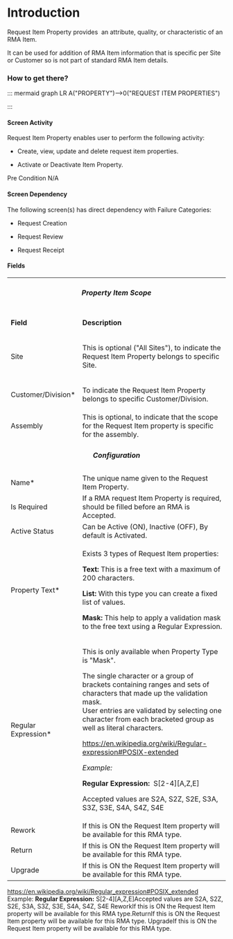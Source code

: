 # Introduction

Request Item Property provides 
an attribute, quality, or characteristic of an RMA Item.

It can be used for addition of RMA Item information that is specific per Site or Customer so is not part of standard RMA Item details. 

### How to get there?




::: mermaid
graph LR
A("PROPERTY")-->0("REQUEST ITEM PROPERTIES")

:::


#### Screen Activity


Request Item Property enables user to perform the following activity:

- Create, view, update and delete request item properties.

- Activate or Deactivate Item Property.

Pre Condition
N/A



#### Screen Dependency


The following screen(s) has direct dependency with Failure Categories:

- Request Creation

- Request Review

- Request Receipt


#### Fields



<table class="confluenceTable"><tbody><tr><td colspan="2" style="text-align: center;" class="confluenceTd"><h5 id="RequestItemProperty-PropertyItemScope"><strong>Property Item Scope</strong></h5></td></tr><tr><td class="highlight confluenceTd"><p><strong>Field</strong></p></td><td class="highlight confluenceTd"><p><strong>Description</strong></p></td></tr><tr><td class="confluenceTd"><p>Site</p></td><td class="confluenceTd"><p><span>This is optional ("All Sites"), to indicate the Request Item Property belongs to specific Site.</span></p></td></tr><tr><td class="confluenceTd"><p>Customer/Division*</p></td><td class="confluenceTd"><p><span>To indicate </span><span>the Request Item Property belongs to</span><span> specific Customer/Division.</span></p></td></tr><tr><td colspan="1" class="confluenceTd">Assembly</td><td colspan="1" class="confluenceTd"><span>This is optional, to indicate that the scope for the Request Item property is </span><span>specific for the assembly.</span></td></tr><tr><td colspan="2" class="confluenceTd"><h5 style="text-align: center;" id="RequestItemProperty-Configuration">Configuration</h5></td></tr><tr><td colspan="1" class="confluenceTd">Name*</td><td colspan="1" class="confluenceTd"><span>The unique name given to the Request Item Property.</span></td></tr><tr><td colspan="1" class="confluenceTd">Is Required</td><td colspan="1" class="confluenceTd">If a RMA request Item Property is required, should be filled before an RMA is Accepted.</td></tr><tr><td colspan="1" class="confluenceTd">Active Status</td><td colspan="1" class="confluenceTd"><span>Can be Active (ON), Inactive (OFF), By default is Activated.</span></td></tr><tr><td colspan="1" class="confluenceTd">Property Text*</td><td colspan="1" class="confluenceTd"><p>Exists 3 types of Request Item properties:</p><p><strong>Text:</strong> This is a free text with a maximum of 200 characters.</p><p><strong>List: </strong>With this type you can create a fixed list of values.</p><p><strong>Mask: </strong>This help to apply a validation mask to the free text using a Regular Expression.</p></td></tr><tr><td colspan="1" class="confluenceTd"><span>Regular Expression*</span></td><td colspan="1" class="confluenceTd"><p>This is only available when Property Type is "Mask".</p><p>The single character or a group of brackets containing ranges and sets of characters that made up the validation mask. <br />User entries are validated by selecting one character from each bracketed group as well as literal characters. </p><p><a href="https://en.wikipedia.org/wiki/Regular-expression#POSIX-extended" class="external-link" rel="nofollow">https://en.wikipedia.org/wiki/Regular-expression#POSIX-extended</a></p><p><em>Example:</em></p><p><strong>Regular Expression:</strong>  S[2-4][A,Z,E]</p><p>Accepted values are S2A, S2Z, S2E, S3A, S3Z, S3E, S4A, S4Z, S4E</p></td></tr><tr><td colspan="1" class="confluenceTd">Rework</td><td colspan="1" class="confluenceTd">If this is ON the Request Item property will be available for this RMA type.</td></tr><tr><td colspan="1" class="confluenceTd">Return</td><td colspan="1" class="confluenceTd"><span>If this is ON the Request Item property will be available for this RMA type. </span></td></tr><tr><td colspan="1" class="confluenceTd">Upgrade</td><td colspan="1" class="confluenceTd"><span>If this is ON the Request Item property will be available for this RMA type. </span></td></tr></tbody></table>


https://en.wikipedia.org/wiki/Regular_expression#POSIX_extended
Example:
**Regular Expression:** 
S[2-4][A,Z,E]Accepted values are S2A, S2Z, S2E, S3A, S3Z, S3E, S4A, S4Z, S4E
ReworkIf this is ON the Request Item property will be available for this RMA type.ReturnIf this is ON the Request Item property will be available for this RMA type. UpgradeIf this is ON the Request Item property will be available for this RMA type. 

